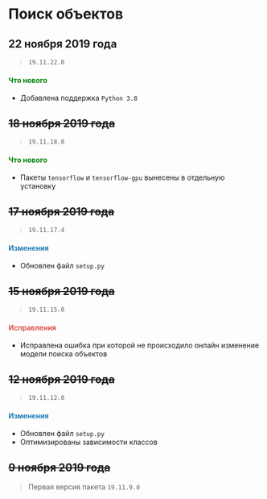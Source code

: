 # Поиск объектов

## 22 ноября 2019 года

> `19.11.22.0`

<h4><span style="color:#008000;">Что нового</span></h4>

- Добавлена поддержка `Python 3.8`

## ~~18 ноября 2019 года~~

> `19.11.18.0`

<h4><span style="color:#008000;">Что нового</span></h4>

- Пакеты `tensorflow` и `tensorflow-gpu` вынесены в отдельную установку

## ~~17 ноября 2019 года~~

> `19.11.17.4`

<h4><span style="color:#247CB4;">Изменения</span></h4>

- Обновлен файл `setup.py`

## ~~15 ноября 2019 года~~

> `19.11.15.0`

<h4><span style="color:#DB534F;">Исправления</span></h4>

- Исправлена ошибка при которой не происходило онлайн изменение модели поиска объектов

## ~~12 ноября 2019 года~~

> `19.11.12.0`

<h4><span style="color:#247CB4;">Изменения</span></h4>

- Обновлен файл `setup.py`
- Оптимизированы зависимости классов

## ~~9 ноября 2019 года~~

> Первая версия пакета `19.11.9.0`
